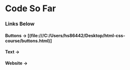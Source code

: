 # Code So Far

### Links Below




#### Buttons -> [(file:///C:/Users/hs86442/Desktop/html-css-course/buttons.html)]

#### Text -> [](file:///C:/Users/hs86442/Desktop/html-css-course/text.html)

#### Website -> [](file:///C:/Users/hs86442/Desktop/html-css-course/website.html)
